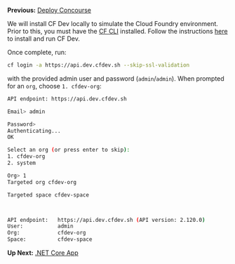 **Previous:** [Deploy Concourse](../Deploy-Concourse)

We will install CF Dev locally to simulate the Cloud Foundry environment. Prior to this, you must have the [CF CLI](https://github.com/cloudfoundry/cli#downloads) installed. Follow the instructions [here](https://github.com/cloudfoundry-incubator/cfdev) to install and run CF Dev.

Once complete, run:
```bash
cf login -a https://api.dev.cfdev.sh --skip-ssl-validation
```
with the provided admin user and password (`admin`/`admin`). When prompted for an `org`, choose `1. cfdev-org`:
```bash
API endpoint: https://api.dev.cfdev.sh

Email> admin

Password>
Authenticating...
OK

Select an org (or press enter to skip):
1. cfdev-org
2. system

Org> 1
Targeted org cfdev-org

Targeted space cfdev-space



API endpoint:   https://api.dev.cfdev.sh (API version: 2.120.0)
User:           admin
Org:            cfdev-org
Space:          cfdev-space

```

**Up Next:** [.NET Core App](/#net-core-app)
